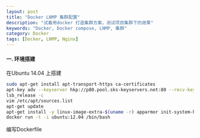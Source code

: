 ```yaml
---
layout: post
title: "Docker LNMP 集群配置"
description: "试着用docker 打造集群方案，测试项目集群下的效果"
keywords: "Docker, Docker compose, LNMP, 集群"
category: Docker
tags: [Docker, LNMP, Nginx]
---
```


#### 一. 环境搭建

在Ubuntu 14.04 上搭建

```bash
sudo apt-get install apt-transport-https ca-certificates
apt-key adv --keyserver hkp://p80.pool.sks-keyservers.net:80 --recv-keys 58118E89F3A912897C070ADBF76221572C52609D
lsb_release -c
vim /etc/apt/sources.list
apt-get update
apt-get install -y linux-image-extra-$(uname -r) apparmor init-system-helpers lsb-base libdevmapper1.02.1 libsystemd-journal0 docker-engine
docker run -t -i ubuntu:12.04 /bin/bash
```
<!-- more -->

编写Dockerfile

